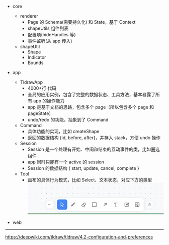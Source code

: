- core

  - renderer
    - Page 的 Schema(需要持久化) 和 State，基于 Context
    - shapeUtils 组件列表
    - 配置项(hideHandles 等)
    - 事件监听(从 app 传入)
  - shapeUtil
    - Shape
    - Indicator
    - Bounds

- app

  - TldrawApp
    - 4000+行 代码
    - 全局的应用实例，包含了完整的数据状态、工具方法，基本暴露了所有 app 的操作能力
    - app 是基于文档的思路，包含多个 page（所以包含多个 page 和 pageState）
    - undo/redo 的功能，抽象到了 Command
  - Command
    - 具体功能的实现，比如 createShape
    - 返回的数据结构 {id, before, after}，并存入 stack，方便 undo 操作
  - Session
    - Session 是一个处理有开始、中间和结束的互动事件的类，比如圈选组件
    - app 同时只能有一个 active 的 session
    - Session 的数据结构 { start, update, cancel, complete }
  - Tool
    - 画布的具体行为模式，比如 Select、文本状态，对应下方的类型
      ![alt text](image.png)

- web

---

https://deepwiki.com/tldraw/tldraw/4.2-configuration-and-preferences
